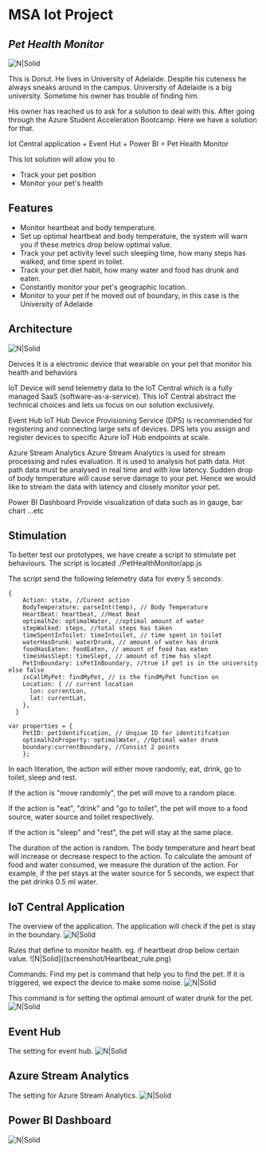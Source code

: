 # MSA Iot Project
## _Pet Health Monitor_

![N|Solid](screenshot/dog.png)

This is Donut. He lives in University of Adelaide. Despite his cuteness he always sneaks around in the campus. University of Adelaide is a big university. Sometime his owner has trouble of finding him.

His owner has reached us to ask for a solution to deal with this. After going through the Azure Student Acceleration Bootcamp. Here we have a solution for that.

Iot Central application + Event Hut + Power BI = Pet Health Monitor

This Iot solution will allow you to

- Track your pet position
- Monitor your pet's health 

## Features

- Monitor heartbeat and body temperature.
- Set up optimal heartbeat and body temperature, the system will warn you if these metrics drop below optimal value.
- Track your pet activity level such sleeping time, how many steps has walked, and time spent in toilet.
- Track your pet diet habit, how many water and food has drunk and eaten.
- Constantly monitor your pet's geographic location.
- Monitor to your pet if he moved out of boundary, in this case is the University of Adelaide

## Architecture
![N|Solid](screenshot/Architecture.png)

Deivces
It is a electronic device that wearable on your pet that monitor his health and behaviors

IoT
Device will send telemetry data to the IoT Central which is a fully managed SaaS (software-as-a-service). This IoT Central abstract the technical choices and lets us focus on our solution exclusively.

Event Hub
IoT Hub Device Provisioning Service (DPS) is recommended for registering and connecting large sets of devices. DPS lets you assign and register devices to specific Azure IoT Hub endpoints at scale.

Azure Stream Analytics
Azure Stream Analytics is used for stream processing and rules evaluation. It is used to analysis hot path data. Hot path data must be analysed in real time and with low latency. Sudden drop of body temperature will cause serve damage to your pet. Hence we would like to stream the data with latency and closely monitor your pet.

Power BI Dashboard
Provide visualization of data such as in gauge, bar chart ...etc

## Stimulation
To better test our prototypes, we have create a script to stimulate pet behaviours. The script is located ./PetHealthMonitor/app.js

The script send the following telemetry data for every 5 seconds:
```
{
    Action: state, //Curent action
    BodyTemperature: parseInt(temp), // Body Temperature
    HeartBeat: heartbeat, //Heat Beat
    optimalh2o: optimalWater, //optimal amount of water
    stepWalked: steps, //total steps has taken
    timeSpentInToilet: timeIntoilet, // time spent in toilet
    waterHasDrunk: waterDrunk, // amount of water has drunk
    foodHasEaten: foodEaten, // amount of food has eaten
    timesHasSlept: timeSlept, // amount of time has slept
    PetInBoundary: isPetInBoundary, //true if pet is in the university else false
    isCallMyPet: findMyPet, // is the findMyPet function on
    Location: { // current location
      lon: currentLon,
      lat: currentLat,
    },
  }
```
```
var properties = {
    PetID: petIdentification, // Unqiue ID for identitifcation
    optimalh2oProperty: optimalWater, //Optimal water drunk
    boundary:currentBoundary, //Consist 2 points 
    };
```

In each literation, the action will either move randomly, eat, drink, go to toilet, sleep and rest.

If the action is "move randomly", the pet will move to a random place.

If the action is "eat", "drink" and "go to toilet", the pet will move to a food source, water source and toilet respectively.

If the action is "sleep" and "rest", the pet will stay at the same place.

The duration of the action is random. The body temperature and heart beat will increase or decrease respect to the action. To calculate the amount of food and water consumed, we measure the duration of the action. For example, if the pet stays at the water source for 5 seconds, we expect that the pet drinks 0.5 ml water.

## IoT Central Application
The overview of the application. The application will check if the pet is stay in the boundary.
![N|Solid](screenshot/Architecture.png)

Rules that define to monitor health. eg. if heartbeat drop below certain value.
![N|Solid]((screenshot/Heartbeat_rule.png)

Commands:
Find my pet is command that help you to find the pet. If it is triggered, we expect the device to make some noise.
![N|Solid](screenshot/findMyPet_command.png)

This command is for setting the optimal amount of water drunk for the pet. 
![N|Solid](screenshot/setH2o_command.png)

## Event Hub
The setting for event hub.
![N|Solid](screenshot/EventHub.png)

## Azure Stream Analytics
The setting for Azure Stream Analytics.
![N|Solid](screenshot/Stream_Analytics.png)

## Power BI Dashboard
![N|Solid](screenshot/PowerBI.gif)
